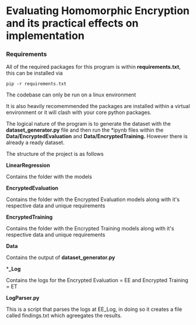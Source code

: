 # Evaluating Homomorphic Encryption and its practical effects on implementation

### Requirements

All of the required packages for this program is within **requirements.txt**, this can be installed via

```
pip -r requirements.txt
```

The codebase can only be run on a linux environment

It is also heavily recomemmended the packages are installed within a virtual environment or it will clash with your core python packages.

The logical nature of the program is to generate the dataset with the **dataset_generator.py** file and then run the *ipynb files within the  **Data/EncryptedEvaluation** and **Data/EncryptedTraining.** However there is already a ready dataset.

The structure of the project is as follows

**LinearRegression**

Contains the folder with the models

**EncryptedEvaluation**

Contains the folder with the Encrypted Evaluation models along with it's respective data and unique requirements

**EncryptedTraining**

Contains the folder with the Encrypted Training models along with it's respective data and unique requirements

**Data**

Contains the output of **dataset_generator.py**

***_Log**

Contains the logs for the Encrypted Evaluation = EE and Encrypted Training = ET

**LogParser.py**

This is a script that parses the logs at EE_Log, in doing so it creates a file called findings.txt which agreegates the results.
